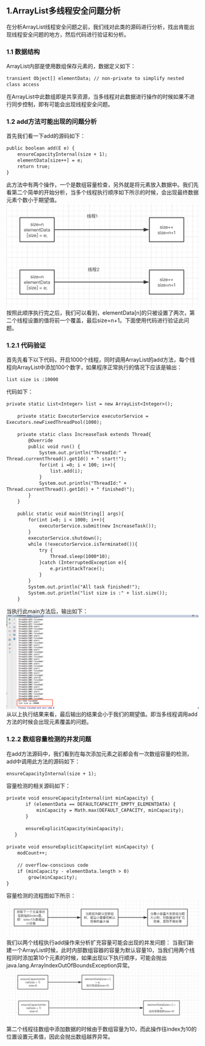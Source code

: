 ## 1.ArrayList多线程安全问题分析
在分析ArrayList线程安全问题之前，我们线对此类的源码进行分析，找出肯能出现线程安全问题的地方，然后代码进行验证和分析。
### 1.1 数据结构
ArrayList内部是使用数组保存元素的，数据定义如下：  

    transient Object[] elementData; // non-private to simplify nested class access
在ArrayList中此数组即是共享资源，当多线程对此数据进行操作的时候如果不进行同步控制，即有可能会出现线程安全问题。
### 1.2 add方法可能出现的问题分析
首先我们看一下add的源码如下：

    public boolean add(E e) {
        ensureCapacityInternal(size + 1);
        elementData[size++] = e;
        return true;
    }
此方法中有两个操作，一个是数组容量检查，另外就是将元素放入数据中。我们先看第二个简单的开始分析，当多个线程执行顺序如下所示的时候，会出现最终数据元素个数小于期望值。
![](https://github.com/VitasYuan/Blog/blob/master/pictures/concurrent-1-6.png)
按照此顺序执行完之后，我们可以看到，elementData[n]的只被设置了两次，第二个线程设置的值将前一个覆盖，最后size=n+1。下面使用代码进行验证此问题。
### 1.2.1 代码验证
首先先看下以下代码，开启1000个线程，同时调用ArrayList的add方法，每个线程向ArrayList中添加100个数字，如果程序正常执行的情况下应该是输出：

    list size is :10000  

代码如下：

    private static List<Integer> list = new ArrayList<Integer>();

        private static ExecutorService executorService = Executors.newFixedThreadPool(1000);

        private static class IncreaseTask extends Thread{
            @Override
            public void run() {
                System.out.println("ThreadId:" + Thread.currentThread().getId() + " start!");
                for(int i =0; i < 100; i++){
                    list.add(i);
                }
                System.out.println("ThreadId:" + Thread.currentThread().getId() + " finished!");
            }
        }

        public static void main(String[] args){
            for(int i=0; i < 1000; i++){
                executorService.submit(new IncreaseTask());
            }
            executorService.shutdown();
            while (!executorService.isTerminated()){
                try {
                    Thread.sleep(1000*10);
                }catch (InterruptedException e){
                    e.printStackTrace();
                }
            }
            System.out.println("All task finished!");
            System.out.println("list size is :" + list.size());
        }
当执行此main方法后，输出如下：
![](https://github.com/VitasYuan/Blog/blob/master/pictures/concurrent-1-5.png)
从以上执行结果来看，最后输出的结果会小于我们的期望值。即当多线程调用add方法的时候会出现元素覆盖的问题。
### 1.2.2 数组容量检测的并发问题
在add方法源码中，我们看到在每次添加元素之前都会有一次数组容量的检测，add中调用此方法的源码如下：

    ensureCapacityInternal(size + 1);

容量检测的相关源码如下：

    private void ensureCapacityInternal(int minCapacity) {
           if (elementData == DEFAULTCAPACITY_EMPTY_ELEMENTDATA) {
               minCapacity = Math.max(DEFAULT_CAPACITY, minCapacity);
           }

           ensureExplicitCapacity(minCapacity);
       }

    private void ensureExplicitCapacity(int minCapacity) {
        modCount++;

        // overflow-conscious code
        if (minCapacity - elementData.length > 0)
            grow(minCapacity);
    }
容量检测的流程图如下所示：
![](https://github.com/VitasYuan/Blog/blob/master/pictures/concurrent-1-7.png)
我们以两个线程执行add操作来分析扩充容量可能会出现的并发问题：
当我们新建一个ArrayList时候，此时内部数组容器的容量为默认容量10，当我们用两个线程同时添加第10个元素的时候，如果出现以下执行顺序，可能会抛出java.lang.ArrayIndexOutOfBoundsException异常。
![](https://github.com/VitasYuan/Blog/blob/master/pictures/concurrent-1-8.png)
第二个线程往数组中添加数据的时候由于数组容量为10，而此操作往index为10的位置设置元素值，因此会抛出数组越界异常。
